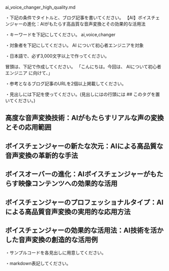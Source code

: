 ai_voice_changer_high_quality.md

・下記の条件でタイトルと、ブログ記事を書いてください。
【AI】ボイスチェンジャーの進化：AIがもたらす高品質な音声変換とその効果的な活用法

・キーワードを下記にしてください。
ai,voice,changer

・対象者を下記にしてください。
  AI について初心者エンジニアを対象


・日本語で、必ず3,000文字以上で作ってください。

冒頭は、下記で作成してください。
「こんにちは。今回は、
AIについて初心者エンジニア
に向けて、」

・参考となるブログ記事のURLを2個以上掲載してください。

・見出しには下記を使ってください。(見出しにはの行頭には ## このタグを置いてください。)
## 高度な音声変換技術：AIがもたらすリアルな声の変換とその応用範囲
## ボイスチェンジャーの新たな次元：AIによる高品質な音声変換の革新的な手法
## ボイスオーバーの進化：AIボイスチェンジャーがもたらす映像コンテンツへの効果的な活用
## ボイスチェンジャーのプロフェッショナルタイプ：AIによる高品質音声変換の実用的な応用方法
## ボイスチェンジャーの効果的な活用法：AI技術を活かした音声変換の創造的な活用例

・サンプルコードを各見出しに用意してください。

・markdown表記してください。

